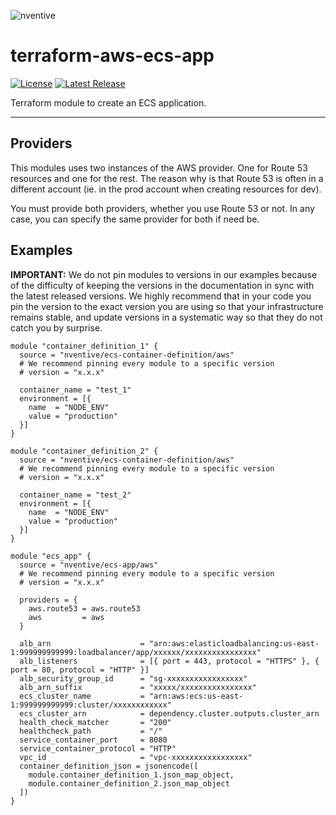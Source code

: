 ![nventive](https://nventive-public-assets.s3.amazonaws.com/nventive_logo_github.svg?v=2)

# terraform-aws-ecs-app

[![License](https://img.shields.io/badge/License-Apache%202.0-blue.svg?style=flat-square)](LICENSE) [![Latest Release](https://img.shields.io/github/release/nventive/terraform-aws-ecs-app.svg?style=flat-square)](https://github.com/nventive/terraform-aws-ecs-app/releases/latest)

Terraform module to create an ECS application.

---

## Providers

This modules uses two instances of the AWS provider. One for Route 53 resources and one for the rest. The reason why is
that Route 53 is often in a different account (ie. in the prod account when creating resources for dev).

You must provide both providers, whether you use Route 53 or not. In any case, you can specify the same provider for
both if need be.

## Examples

**IMPORTANT:** We do not pin modules to versions in our examples because of the difficulty of keeping the versions in
the documentation in sync with the latest released versions. We highly recommend that in your code you pin the version
to the exact version you are using so that your infrastructure remains stable, and update versions in a systematic way
so that they do not catch you by surprise.

```hcl
module "container_definition_1" {
  source = "nventive/ecs-container-definition/aws"
  # We recommend pinning every module to a specific version
  # version = "x.x.x"

  container_name = "test_1"
  environment = [{
    name  = "NODE_ENV"
    value = "production"
  }]
}

module "container_definition_2" {
  source = "nventive/ecs-container-definition/aws"
  # We recommend pinning every module to a specific version
  # version = "x.x.x"

  container_name = "test_2"
  environment = [{
    name  = "NODE_ENV"
    value = "production"
  }]
}

module "ecs_app" {
  source = "nventive/ecs-app/aws"
  # We recommend pinning every module to a specific version
  # version = "x.x.x"

  providers = {
    aws.route53 = aws.route53
    aws         = aws
  }
  
  alb_arn                    = "arn:aws:elasticloadbalancing:us-east-1:999999999999:loadbalancer/app/xxxxxx/xxxxxxxxxxxxxxxx"
  alb_listeners              = [{ port = 443, protocol = "HTTPS" }, { port = 80, protocol = "HTTP" }]
  alb_security_group_id      = "sg-xxxxxxxxxxxxxxxxx"
  alb_arn_suffix             = "xxxxx/xxxxxxxxxxxxxxxx"
  ecs_cluster_name           = "arn:aws:ecs:us-east-1:999999999999:cluster/xxxxxxxxxxxx"
  ecs_cluster_arn            = dependency.cluster.outputs.cluster_arn
  health_check_matcher       = "200"
  healthcheck_path           = "/"
  service_container_port     = 8080
  service_container_protocol = "HTTP"
  vpc_id                     = "vpc-xxxxxxxxxxxxxxxxx"
  container_definition_json = jsonencode([
    module.container_definition_1.json_map_object,
    module.container_definition_2.json_map_object
  ])
}
```
